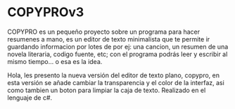 # COPYPROv3
COPYPRO es un pequeño proyecto sobre un programa para hacer resumenes a mano, es un editor de texto minimalista que te permite ir 
guardando informacion por lotes de por ej: una cancion, un resumen de una novela literaria, codigo fuente, etc; con el programa 
podrás leer y escribir al mismo tiempo... o esa es la idea.

Hola, les presento la nueva versión del editor de texto plano, copypro, en esta versión se añade cambiar la transparencia y el color 
de la interfaz, asi como tambien un boton para limpiar la caja de texto. Realizado en el lenguaje de c#.

